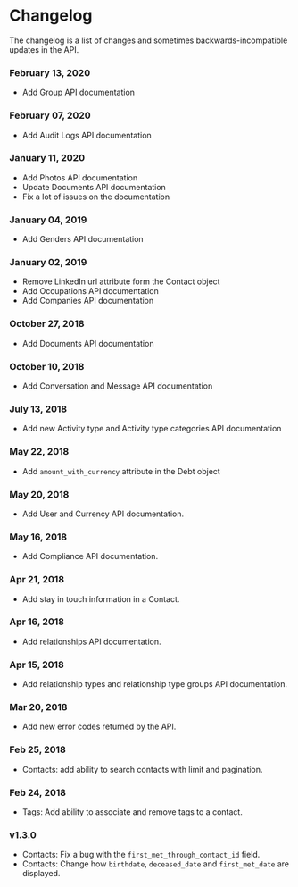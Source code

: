 # Changelog

The changelog is a list of changes and sometimes backwards-incompatible updates in the API.

### February 13, 2020

* Add Group API documentation

### February 07, 2020

* Add Audit Logs API documentation

### January 11, 2020

* Add Photos API documentation
* Update Documents API documentation
* Fix a lot of issues on the documentation

### January 04, 2019

* Add Genders API documentation

### January 02, 2019

* Remove LinkedIn url attribute form the Contact object
* Add Occupations API documentation
* Add Companies API documentation

### October 27, 2018

* Add Documents API documentation

### October 10, 2018

* Add Conversation and Message API documentation

### July 13, 2018

* Add new Activity type and Activity type categories API documentation

### May 22, 2018

* Add `amount_with_currency` attribute in the Debt object

### May 20, 2018

* Add User and Currency API documentation.

### May 16, 2018

* Add Compliance API documentation.

### Apr 21, 2018

* Add stay in touch information in a Contact.

### Apr 16, 2018

* Add relationships API documentation.

### Apr 15, 2018

* Add relationship types and relationship type groups API documentation.

### Mar 20, 2018

* Add new error codes returned by the API.

### Feb 25, 2018

* Contacts: add ability to search contacts with limit and pagination.

### Feb 24, 2018

* Tags: Add ability to associate and remove tags to a contact.

### v1.3.0

* Contacts: Fix a bug with the `first_met_through_contact_id` field.
* Contacts: Change how `birthdate`, `deceased_date` and `first_met_date` are displayed.
